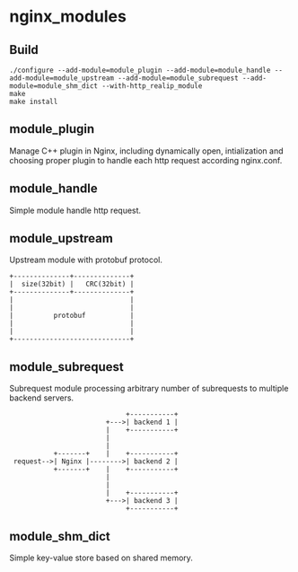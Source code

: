 # nginx_modules

## Build

```
./configure --add-module=module_plugin --add-module=module_handle --add-module=module_upstream --add-module=module_subrequest --add-module=module_shm_dict --with-http_realip_module
make
make install
```

## module_plugin

Manage C++ plugin in Nginx, including dynamically open, intialization and choosing proper plugin to handle each http request according nginx.conf.

## module_handle

Simple module handle http request.

## module_upstream

Upstream module with protobuf protocol.
```
+--------------+--------------+
|  size(32bit) |   CRC(32bit) |
+--------------+--------------+
|                             |
|                             |
|          protobuf           |
|                             |
|                             |
+-----------------------------+
```

## module_subrequest

Subrequest module processing arbitrary number of subrequests to multiple backend servers.
```
                             +-----------+
                        +--->| backend 1 |
                        |    +-----------+
                        |
                        |
           +-------+    |    +-----------+
 request-->| Nginx |-------->| backend 2 |
           +-------+    |    +-----------+
                        |  
                        |
                        |    +-----------+
                        +--->| backend 3 |
                             +-----------+
```

## module_shm_dict

Simple key-value store based on shared memory.
